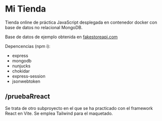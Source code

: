 # Mi Tienda
Tienda online de práctica JavaScript desplegada en contenedor docker con base de datos no relacional MongoDB.

Base de datos de ejemplo obtenida en [fakestoreapi.com](https://fakestoreapi.com/)

Depencencias (npm i):
- express
- mongodb
- nunjucks
- chokidar
- express-session
- jsonwebtoken

## /pruebaRreact
Se trata de otro subproyecto en el que se ha practicado con el framework React en Vite. Se emplea Tailwind para el maquetado.
